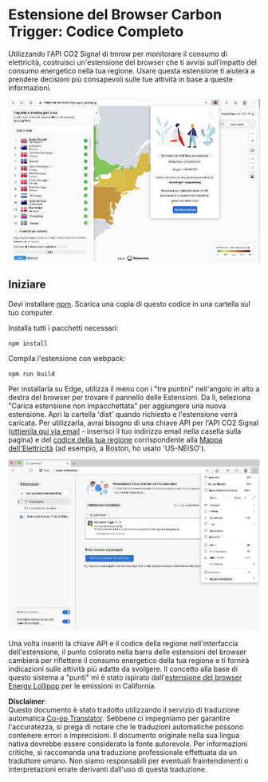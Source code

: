 <!--
CO_OP_TRANSLATOR_METADATA:
{
  "original_hash": "21b364c158c8e4f698de65eeac16c9fe",
  "translation_date": "2025-08-25T23:56:43+00:00",
  "source_file": "5-browser-extension/solution/translation/README.ms.md",
  "language_code": "it"
}
-->
# Estensione del Browser Carbon Trigger: Codice Completo

Utilizzando l'API CO2 Signal di tmrow per monitorare il consumo di elettricità, costruisci un'estensione del browser che ti avvisi sull'impatto del consumo energetico nella tua regione. Usare questa estensione ti aiuterà a prendere decisioni più consapevoli sulle tue attività in base a queste informazioni.

![screenshot dell'estensione del browser](../../../../../translated_images/extension-screenshot.0e7f5bfa110e92e3875e1bc9405edd45a3d2e02963e48900adb91926a62a5807.it.png)

## Iniziare

Devi installare [npm](https://npmjs.com). Scarica una copia di questo codice in una cartella sul tuo computer.

Installa tutti i pacchetti necessari:

```
npm install
```

Compila l'estensione con webpack:

```
npm run build
```

Per installarla su Edge, utilizza il menu con i "tre puntini" nell'angolo in alto a destra del browser per trovare il pannello delle Estensioni. Da lì, seleziona "Carica estensione non impacchettata" per aggiungere una nuova estensione. Apri la cartella 'dist' quando richiesto e l'estensione verrà caricata. Per utilizzarla, avrai bisogno di una chiave API per l'API CO2 Signal ([ottienila qui via email](https://www.co2signal.com/) - inserisci il tuo indirizzo email nella casella sulla pagina) e del [codice della tua regione](http://api.electricitymap.org/v3/zones) corrispondente alla [Mappa dell'Elettricità](https://www.electricitymap.org/map) (ad esempio, a Boston, ho usato 'US-NEISO').

![scaricamento in corso](../../../../../translated_images/install-on-edge.78634f02842c48283726c531998679a6f03a45556b2ee99d8ff231fe41446324.it.png)

Una volta inseriti la chiave API e il codice della regione nell'interfaccia dell'estensione, il punto colorato nella barra delle estensioni del browser cambierà per riflettere il consumo energetico della tua regione e ti fornirà indicazioni sulle attività più adatte da svolgere. Il concetto alla base di questo sistema a "punti" mi è stato ispirato dall'[estensione del browser Energy Lollipop](https://energylollipop.com/) per le emissioni in California.

**Disclaimer**:  
Questo documento è stato tradotto utilizzando il servizio di traduzione automatica [Co-op Translator](https://github.com/Azure/co-op-translator). Sebbene ci impegniamo per garantire l'accuratezza, si prega di notare che le traduzioni automatiche possono contenere errori o imprecisioni. Il documento originale nella sua lingua nativa dovrebbe essere considerato la fonte autorevole. Per informazioni critiche, si raccomanda una traduzione professionale effettuata da un traduttore umano. Non siamo responsabili per eventuali fraintendimenti o interpretazioni errate derivanti dall'uso di questa traduzione.
